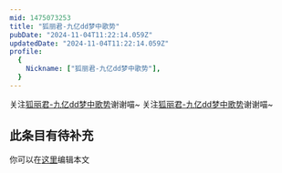 ```yaml
---
mid: 1475073253
title: "狐丽君-九亿dd梦中歌势"
pubDate: "2024-11-04T11:22:14.059Z"
updatedDate: "2024-11-04T11:22:14.059Z"
profile:
  {
    Nickname: ["狐丽君-九亿dd梦中歌势"],
  }
---
```


关注[狐丽君-九亿dd梦中歌势](https://space.bilibili.com/1475073253)谢谢喵~ 关注[狐丽君-九亿dd梦中歌势](https://space.bilibili.com/1475073253)谢谢喵~

## 此条目有待补充
你可以在[这里](https://github.com/Yuhanawa/VTuber.ICU/edit/master/src/content/v/狐丽君-九亿dd梦中歌势/index.md)编辑本文
